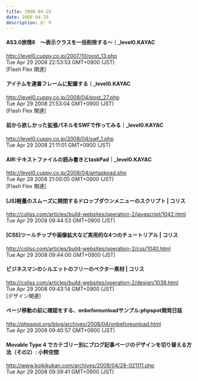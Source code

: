 ```yaml
---
title: 2008-04-29
date: 2008-04-29
description: B! 9
---
```


#### AS3.0旅情8　～表示クラスを一括削除する～｜_level0.KAYAC
http://level0.cuppy.co.jp/2007/10/post_13.php<br>
Tue Apr 29 2008 22:53:53 GMT+0900 (JST)<br>
[Flash Flex 関連]


#### アイテムを連番フレームに配置する｜_level0.KAYAC
http://level0.cuppy.co.jp/2008/04/post_27.php<br>
Tue Apr 29 2008 21:53:04 GMT+0900 (JST)<br>
[Flash Flex 関連]


#### 前から欲しかった拡張パネルをSWFで作ってみる｜_level0.KAYAC
http://level0.cuppy.co.jp/2008/04/swf_1.php<br>
Tue Apr 29 2008 21:11:01 GMT+0900 (JST)<br>


#### AIR:テキストファイルの読み書きとtaskPad｜_level0.KAYAC
http://level0.cuppy.co.jp/2008/04/airtaskpad.php<br>
Tue Apr 29 2008 21:00:05 GMT+0900 (JST)<br>
[Flash Flex 関連]


####   [JS]軽量のスムーズに開閉するドロップダウンメニューのスクリプト | コリス
http://coliss.com/articles/build-websites/operation-2/javascript/1042.html<br>
Tue Apr 29 2008 09:44:53 GMT+0900 (JST)<br>


####   [CSS]ツールチップや画像拡大など実用的な4つのチュートリアル | コリス
http://coliss.com/articles/build-websites/operation-2/css/1040.html<br>
Tue Apr 29 2008 09:44:00 GMT+0900 (JST)<br>


####   ビジネスマンのシルエットのフリーのベクター素材 | コリス
http://coliss.com/articles/build-websites/operation-2/design/1039.html<br>
Tue Apr 29 2008 09:43:14 GMT+0900 (JST)<br>
[デザイン関連]


#### ページ移動の前に確認をする、onbeforeunloadサンプル:phpspot開発日誌
http://phpspot.org/blog/archives/2008/04/onbeforeunload.html<br>
Tue Apr 29 2008 09:40:57 GMT+0900 (JST)<br>


#### Movable Type 4 でカテゴリー別にブログ記事ページのデザインを切り替える方法（その2）: 小粋空間
http://www.koikikukan.com/archives/2008/04/28-021111.php<br>
Tue Apr 29 2008 09:39:41 GMT+0900 (JST)<br>


